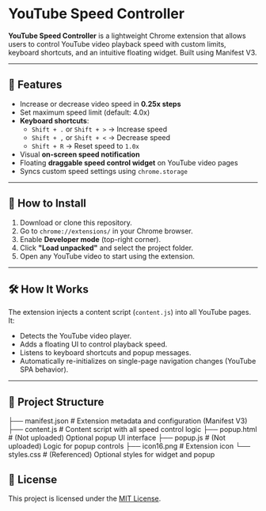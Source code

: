 # YouTube Speed Controller

**YouTube Speed Controller** is a lightweight Chrome extension that allows users to control YouTube video playback speed with custom limits, keyboard shortcuts, and an intuitive floating widget. Built using Manifest V3.

---

## 🚀 Features

- Increase or decrease video speed in **0.25x steps**
- Set maximum speed limit (default: 4.0x)
- **Keyboard shortcuts**:
  - `Shift + .` or `Shift + >` → Increase speed
  - `Shift + ,` or `Shift + <` → Decrease speed
  - `Shift + R` → Reset speed to `1.0x`
- Visual **on-screen speed notification**
- Floating **draggable speed control widget** on YouTube video pages
- Syncs custom speed settings using `chrome.storage`

---

## 🧩 How to Install

1. Download or clone this repository.
2. Go to `chrome://extensions/` in your Chrome browser.
3. Enable **Developer mode** (top-right corner).
4. Click **"Load unpacked"** and select the project folder.
5. Open any YouTube video to start using the extension.

---

## 🛠️ How It Works

The extension injects a content script (`content.js`) into all YouTube pages. It:
- Detects the YouTube video player.
- Adds a floating UI to control playback speed.
- Listens to keyboard shortcuts and popup messages.
- Automatically re-initializes on single-page navigation changes (YouTube SPA behavior).

---

## 📁 Project Structure
├── manifest.json # Extension metadata and configuration (Manifest V3)
├── content.js # Content script with all speed control logic
├── popup.html # (Not uploaded) Optional popup UI interface
├── popup.js # (Not uploaded) Logic for popup controls
├── icon16.png # Extension icon
└── styles.css # (Referenced) Optional styles for widget and popup

## 📄 License

This project is licensed under the [MIT License](LICENSE).
